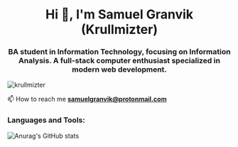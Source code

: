 <h1 align="center">Hi 👋, I'm Samuel Granvik (Krullmizter)</h1>
<h3 align="center"> BA student in Information Technology, focusing on Information Analysis. A full-stack computer enthusiast specialized in modern web development.</h3>

<p align="left"> <img src="https://komarev.com/ghpvc/?username=krullmizter&label=Profile%20views&color=0e75b6&style=flat" alt="krullmizter" /> </p>

📫 How to reach me **samuelgranvik@protonmail.com**

<h3 align="left">Languages and Tools:</h3>

![Anurag's GitHub stats](https://github-readme-stats.vercel.app/api?username=krullmizter&theme=cobalt2&show_icons=true)
